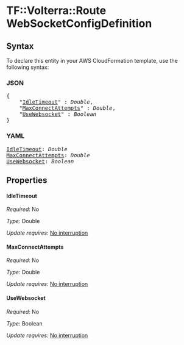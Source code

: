 # TF::Volterra::Route WebSocketConfigDefinition

## Syntax

To declare this entity in your AWS CloudFormation template, use the following syntax:

### JSON

<pre>
{
    "<a href="#idletimeout" title="IdleTimeout">IdleTimeout</a>" : <i>Double</i>,
    "<a href="#maxconnectattempts" title="MaxConnectAttempts">MaxConnectAttempts</a>" : <i>Double</i>,
    "<a href="#usewebsocket" title="UseWebsocket">UseWebsocket</a>" : <i>Boolean</i>
}
</pre>

### YAML

<pre>
<a href="#idletimeout" title="IdleTimeout">IdleTimeout</a>: <i>Double</i>
<a href="#maxconnectattempts" title="MaxConnectAttempts">MaxConnectAttempts</a>: <i>Double</i>
<a href="#usewebsocket" title="UseWebsocket">UseWebsocket</a>: <i>Boolean</i>
</pre>

## Properties

#### IdleTimeout

_Required_: No

_Type_: Double

_Update requires_: [No interruption](https://docs.aws.amazon.com/AWSCloudFormation/latest/UserGuide/using-cfn-updating-stacks-update-behaviors.html#update-no-interrupt)

#### MaxConnectAttempts

_Required_: No

_Type_: Double

_Update requires_: [No interruption](https://docs.aws.amazon.com/AWSCloudFormation/latest/UserGuide/using-cfn-updating-stacks-update-behaviors.html#update-no-interrupt)

#### UseWebsocket

_Required_: No

_Type_: Boolean

_Update requires_: [No interruption](https://docs.aws.amazon.com/AWSCloudFormation/latest/UserGuide/using-cfn-updating-stacks-update-behaviors.html#update-no-interrupt)


